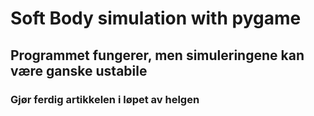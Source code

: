 # Soft Body simulation with pygame

## Programmet fungerer, men simuleringene kan være ganske ustabile

### Gjør ferdig artikkelen i løpet av helgen
